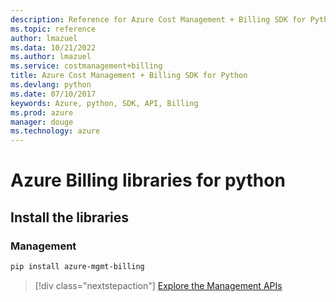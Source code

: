 ```yaml
---
description: Reference for Azure Cost Management + Billing SDK for Python
ms.topic: reference
author: lmazuel
ms.data: 10/21/2022
ms.author: lmazuel
ms.service: costmanagement+billing
title: Azure Cost Management + Billing SDK for Python
ms.devlang: python
ms.date: 07/10/2017
keywords: Azure, python, SDK, API, Billing
ms.prod: azure
manager: douge
ms.technology: azure
---
```

# Azure Billing libraries for python

## Install the libraries


### Management

```bash
pip install azure-mgmt-billing
```
> [!div class="nextstepaction"]
> [Explore the Management APIs](/python/api/overview/azure/billing/management)